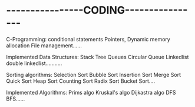 # ----------------CODING----------------


C-Programming:
conditional statements
Pointers, Dynamic memory allocation
File management......


Implemented Data Structures:
Stack
Tree
Queues
Circular Queue
Linkedlist
double linkedlist...........


Sorting algorithms:
Selection Sort
Bubble Sort
Insertion Sort
Merge Sort
Quick Sort
Heap Sort
Counting Sort
Radix Sort
Bucket Sort....


Implemented Algorithms:
Prims algo
Kruskal's algo
Dijkastra algo
DFS
BFS......

